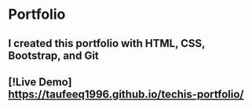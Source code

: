 # Portfolio

## I created this portfolio with HTML, CSS, Bootstrap, and Git 

## [!Live Demo] https://taufeeq1996.github.io/techis-portfolio/ 
